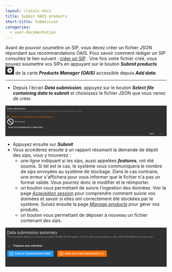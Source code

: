```yaml
---
layout: classic-docs
title: Submit OAIS products
short-title: Submission
categories:
  - user-documentation
---
```


Avant de pouvoir soumettre un SIP, vous devez créer un fichier JSON répondant aux recommandations OAIS. Pour savoir comment rédiger un SIP consultez le lien suivant : [créer un SIP](https://regardsoss.github.io/appendices/oais/) .
Une fois votre fichier créé, vous pouvez soumettre vos SIPs en appuyant sur le bouton ***Submit products*** <img src="/assets/images/user-documentation/admin/common/add.png" alt="add products" height="25"> de la carte ***Products Manager (OAIS)*** accessible depuis ***Add data***.

*****************

- Depuis l'écran ***Data submission***, appuyez sur le bouton ***Select file containing data to submit*** et choisissez le fichier JSON que vous venez de créer.

<div align="center">
  <img src="/assets/images/user-documentation/admin/ingest/ingest-submit-products.png" alt="submit products" width="800"> 
</div>
      
- Appuyez ensuite sur ***Submit***
- Vous accèderez ensuite à un rapport résumant la demande de dépôt des sips, vous y trouverez :
  - une ligne indiquant si les sips, aussi appelées ***features***, ont été soumis. Si tel est le cas, le système vous communiquera le nombre de sips envoyées au système de stockage.
 Dans le cas contraire, une erreur s'affichera pour vous informer que le fichier n'a pas un format valide. Vous pourrez donc le modifier et le réimporter.
  - un bouton vous permettant de suivre l'ingestion des données. Voir la page *[Acquisition session](/user-documentation/admin/dataprovider/monitor-session)* pour comprendre comment suivre vos données et savoir si elles ont correctement été stockées par le système. Suivez ensuite la page *[Manage products](/user-documentation/admin/ingest/manage-products)* pour gérer vos produits.
  - un bouton vous permettant de déposer à nouveau un fichier contenant des sips.
  
<div align="center">
  <img src="/assets/images/user-documentation/admin/ingest/ingest-data-summary.png" alt="product data summary chain" width="800"> 
</div>
